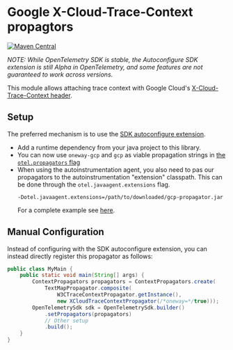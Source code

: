 # Google X-Cloud-Trace-Context propagtors

[![Maven Central][maven-image]][maven-url]

*NOTE: While OpenTelemetry SDK is stable, the Autoconfigure SDK extension is still Alpha in OpenTelemetry, and some features are not guaranteed to work across versions.*

This module allows attaching trace context with Google Cloud's [X-Cloud-Trace-Context header](https://cloud.google.com/trace/docs/setup#force-trace).


## Setup

The preferred mechanism is to use the [SDK autoconfigure extension](https://github.com/open-telemetry/opentelemetry-java/tree/main/sdk-extensions/autoconfigure).

- Add a runtime dependency from your java project to this library.
- You can now use `oneway-gcp` and `gcp` as viable propagation strings in [the `otel.propagators` flag](https://github.com/open-telemetry/opentelemetry-java/tree/main/sdk-extensions/autoconfigure#propagator)
- When using the autoinstrumentation agent, you also need to pas our propagators to the autoinstrumentation "extension" classpath. This can be done through the `otel.javaagent.extensions` flag.
    ```
    -Dotel.javaagent.extensions=/path/to/downloaded/gcp-propagator.jar
    ```
    For a complete example see [here](https://github.com/GoogleCloudPlatform/opentelemetry-operations-java/blob/main/examples/autoinstrument/build.gradle#L63).

## Manual Configuration

Instead of configuring with the SDK autoconfigure extension, you can instead directly register this propagator as 
follows:

```java
public class MyMain {
    public static void main(String[] args) {
        ContextPropagators propagators = ContextPropagators.create(
            TextMapPropagator.composite(
                W3CTraceContextPropagator.getInstance(),
                new XCloudTraceContextPropagator(/*oneway=*/true)));
        OpenTelemetrySdk sdk = OpenTelemetrySdk.builder()
            .setPropagators(propagators)
            // Other setup
            .build();
    }
}
```

[maven-image]: https://img.shields.io/maven-central/v/com.google.cloud.opentelemetry/propagators-gcp?color=dark-green
[maven-url]: https://maven-badges.herokuapp.com/maven-central/com.google.cloud.opentelemetry/propagators-gcp